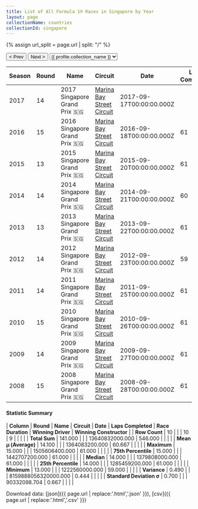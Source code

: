 ```yaml
---
title: List of All Formula 1® Races in Singapore by Year
layout: page
collectionName: countries
collectionId: singapore
---
```


{% assign url_split = page.url | split: "/" %}
<div id="collection-navigation">
<button onclick="selector.options[selector.selectedIndex-1].value && (window.location = selector.options[selector.selectedIndex-1].value);">&lt; Prev</button>
<button onclick="selector.options[selector.selectedIndex+1].value && (window.location = selector.options[selector.selectedIndex+1].value);">Next &gt;</button>
<select id="selector" onchange="this.options[this.selectedIndex].value && (window.location = this.options[this.selectedIndex].value);">
  {% for collectionId in site.data[page.collectionName].refs %}
    {% if collectionId == page.collectionId %}
      {% assign selected = "selected" %}
    {% else %}
      {% assign selected = "" %}
    {% endif %}
    {% assign profile = site.data[page.collectionName][collectionId].profile %}
    <option value="/f1/{{ page.collectionName }}/{{ collectionId }}/{{ url_split[4] }}" {{ selected }}>{{ profile.collection_name }}</option>
  {% endfor %}
</select>
</div>

| Season | Round | Name | Circuit | Date | Laps Completed | Race Duration | Winning Driver | Winning Constructor |
|--|--|--|--|--|--|--|--|--|
| 2017 | 14 | 2017 Singapore Grand Prix 🇸🇬 | [Marina Bay Street Circuit](/f1/circuits/marina_bay) | 2017-09-17T00:00:00.000Z |   |   |   |   |
| 2016 | 15 | 2016 Singapore Grand Prix 🇸🇬 | [Marina Bay Street Circuit](/f1/circuits/marina_bay) | 2016-09-18T00:00:00.000Z | 61 | 1:55:48.950 | [Nico Rosberg 🇩🇪](/f1/drivers/rosberg) | Mercedes 🇩🇪 |
| 2015 | 13 | 2015 Singapore Grand Prix 🇸🇬 | [Marina Bay Street Circuit](/f1/circuits/marina_bay) | 2015-09-20T00:00:00.000Z | 61 | 2:01:22.118 | [Sebastian Vettel 🇩🇪](/f1/drivers/vettel) | Ferrari 🇮🇹 |
| 2014 | 14 | 2014 Singapore Grand Prix 🇸🇬 | [Marina Bay Street Circuit](/f1/circuits/marina_bay) | 2014-09-21T00:00:00.000Z | 60 | 2:00:04.795 | [Lewis Hamilton 🇬🇧](/f1/drivers/hamilton) | Mercedes 🇩🇪 |
| 2013 | 13 | 2013 Singapore Grand Prix 🇸🇬 | [Marina Bay Street Circuit](/f1/circuits/marina_bay) | 2013-09-22T00:00:00.000Z | 61 | 1:59:13.132 | [Sebastian Vettel 🇩🇪](/f1/drivers/vettel) | Red Bull 🇦🇹 |
| 2012 | 14 | 2012 Singapore Grand Prix 🇸🇬 | [Marina Bay Street Circuit](/f1/circuits/marina_bay) | 2012-09-23T00:00:00.000Z | 59 | 2:00:26.144 | [Sebastian Vettel 🇩🇪](/f1/drivers/vettel) | Red Bull 🇦🇹 |
| 2011 | 14 | 2011 Singapore Grand Prix 🇸🇬 | [Marina Bay Street Circuit](/f1/circuits/marina_bay) | 2011-09-25T00:00:00.000Z | 61 | 1:59:04.757 | [Sebastian Vettel 🇩🇪](/f1/drivers/vettel) | Red Bull 🇦🇹 |
| 2010 | 15 | 2010 Singapore Grand Prix 🇸🇬 | [Marina Bay Street Circuit](/f1/circuits/marina_bay) | 2010-09-26T00:00:00.000Z | 61 | 1:57:53.579 | [Fernando Alonso 🇪🇸](/f1/drivers/alonso) | Ferrari 🇮🇹 |
| 2009 | 14 | 2009 Singapore Grand Prix 🇸🇬 | [Marina Bay Street Circuit](/f1/circuits/marina_bay) | 2009-09-27T00:00:00.000Z | 61 | 1:56:06.337 | [Lewis Hamilton 🇬🇧](/f1/drivers/hamilton) | McLaren 🇬🇧 |
| 2008 | 15 | 2008 Singapore Grand Prix 🇸🇬 | [Marina Bay Street Circuit](/f1/circuits/marina_bay) | 2008-09-28T00:00:00.000Z | 61 | 1:57:16.304 | [Fernando Alonso 🇪🇸](/f1/drivers/alonso) | Renault 🇫🇷 |

#### Statistic Summary

| **Column** | **Round** | **Name** | **Circuit** | **Date** | **Laps Completed** | **Race Duration** | **Winning Driver** | **Winning Constructor** |
| **Row Count** | 10 |  |  | 10 | 9 |  |  |  |
| **Total Sum** | 141.000 |  |  | 13640832000.000 | 546.000 |  |  |  |
| **Mean μ (Average)** | 14.100 |  |  | 1364083200.000 | 60.667 |  |  |  |
| **Maximum** | 15.000 |  |  | 1505606400.000 | 61.000 |  |  |  |
| **75th Percentile** | 15.000 |  |  | 1442707200.000 | 61.000 |  |  |  |
| **Median** | 14.000 |  |  | 1379808000.000 | 61.000 |  |  |  |
| **25th Percentile** | 14.000 |  |  | 1285459200.000 | 61.000 |  |  |  |
| **Minimum** | 13.000 |  |  | 1222560000.000 | 59.000 |  |  |  |
| **Variance** | 0.490 |  |  | 8159888056320000.000 | 0.444 |  |  |  |
| **Standard Deviation σ** | 0.700 |  |  | 90332098.704 | 0.667 |  |  |  |

Download data: [json]({{ page.url | replace:'.html','.json' }}), [csv]({{ page.url | replace:'.html','.csv' }})
